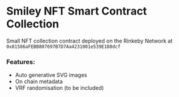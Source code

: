 # Smiley NFT Smart Contract Collection

Small NFT collection contract deployed on the Rinkeby Network at `0x81586aFEBB807697B7D7Aa4231001e539E188dcf`

### Features:

- Auto generative SVG images
- On chain metadata
- VRF randomisation (to be included)
